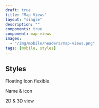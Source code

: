 ```yaml
---
draft: true
title: "Map Views"
layout: "single"
description: ""
components: true
component: map-views
images:
  - "/img/mobile/headers/map-views.png"
tags: [mobile, styles]
---
```

## Styles

Floating Icon flexible

Name & icon

2D & 3D view
